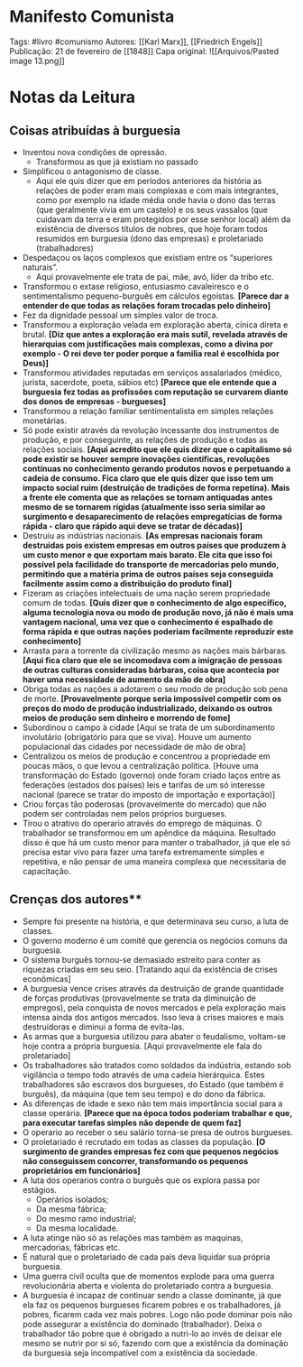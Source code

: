 # Manifesto Comunista
Tags: #livro #comunismo 
Autores: [[Karl Marx]], [[Friedrich Engels]]
Publicação: 21 de fevereiro de [[1848]]
Capa original: ![[Arquivos/Pasted image 13.png]]
# Notas da Leitura
## Coisas atribuídas à burguesia
* Inventou nova condições de opressão.
  * Transformou as que já existiam no passado
* Simplificou o antagonismo de classe.
  * Aqui ele quis dizer que em períodos anteriores da história as relações de poder eram mais complexas e com mais integrantes, como por exemplo na idade média onde havia o dono das terras (que geralmente vivia em um castelo) e os seus vassalos (que cuidavam da terra e eram protegidos por esse senhor local) além da existência de diversos títulos de nobres, que hoje foram todos resumidos em burguesia (dono das empresas) e proletariado (trabalhadores)
* Despedaçou os laços complexos que existiam entre os “superiores naturais”.
  * Aqui provavelmente ele trata de pai, mãe, avó, líder da tribo etc.
* Transformou o extase religioso, entusiasmo cavaleiresco e o sentimentalismo pequeno-burguês em cálculos egoístas. **[Parece dar a entender de que todas as relações foram trocadas pelo dinheiro]**
* Fez da dignidade pessoal um simples valor de troca.
* Transformou a exploração velada em exploração aberta, cínica direta e brutal. **[Diz que antes a exploração era mais sutil, revelada através de hierarquias com justificações mais complexas, como a divina por exemplo - O rei deve ter poder porque a familia real é escolhida por Deus)]**
* Transformou atividades reputadas em serviços assalariados (médico, jurista, sacerdote, poeta, sábios etc) **[Parece que ele entende que a burguesia fez todas as profissões com reputação se curvarem diante dos donos de empresas - burgueses]**
* Transformou a relação familiar sentimentalista em simples relações monetárias.
* Só pode existir através da revolução incessante dos instrumentos de produção, e por conseguinte, as relações de produção e todas as relações sociais. **[Aqui acredito que ele quis dizer que o capitalismo só pode existir se houver sempre inovações científicas, revoluções contínuas no conhecimento gerando produtos novos e perpetuando a cadeia de consumo. Fica claro que ele quis dizer que isso tem  um impacto social ruim (destruição de tradições de forma repetina). Mais a frente ele comenta que as relações se tornam antiquadas antes mesmo de se tornarem rígidas (atualmente isso seria similar ao surgimento e desaparecimento de relações empregatícias de forma rápida - claro que rápido aqui deve se tratar de décadas)]**
* Destruiu as indústrias nacionais. **[As empresas nacionais foram destruídas pois existem empresas em outros países que produzem à um custo menor e que exportam mais barato. Ele cita que isso foi possível pela facilidade do transporte de mercadorias pelo mundo, permitindo que a matéria prima de outros países seja conseguida facilmente assim como a distribuição do produto final]**
* Fizeram as criações intelectuais de uma nação serem propriedade comum de todas. **[Quis dizer que o conhecimento de algo específico, alguma tecnologia nova ou modo de produção novo, já não é mais uma vantagem nacional, uma vez que o conhecimento é espalhado de forma rápida e que outras nações poderiam facilmente reproduzir este conhecimento]**
* Arrasta para a torrente da civilização mesmo as nações mais bárbaras. **[Aqui fica claro que ele se incomodava com a imigração de pessoas de outras culturas consideradas bárbaras, coisa que acontecia por haver uma necessidade de aumento da mão de obra]**
* Obriga todas as nações a adotarem o seu modo de produção sob pena de morte. **[Provavelmente porque seria impossível competir com os preços do modo de produção industrializado, deixando os outros meios de produção sem dinheiro e morrendo de fome]**
* Subordinou o campo à cidade [Aqui se trata de um subordinamento involutário (obrigatório para que se viva). Houve um aumento populacional das cidades por necessidade de mão de obra]
* Centralizou os meios de produção e concentrou a propriedade em poucas mãos, o que levou a centralização política. [Houve uma transformação do Estado (governo) onde foram criado laços entre as federações (estados dos países) leis e tarifas de um só interesse nacional (parece se tratar do imposto de importação e exportação)]
* Criou forças tão poderosas (provavelmente do mercado) que não podem ser controladas nem pelos próprios burgueses.
* Tirou o atrativo do operario através do emprego de máquinas. O trabalhador se transformou em um apêndice da máquina. Resultado disso é que há um custo menor para manter o trabalhador, já que ele só precisa estar vivo para fazer uma tarefa extremamente simples e repetitiva, e não pensar de uma maneira complexa que necessitaria de capacitação.

## Crenças dos autores**

* Sempre foi presente na história, e que determinava seu curso, a luta de classes.
* O governo moderno é um comitê que gerencia os negócios comuns da burguesia.
* O sistema burguês tornou-se demasiado estreito para conter as riquezas criadas em seu seio. [Tratando aqui da existência de crises econômicas]
* A burguesia vence crises através da destruição de grande quantidade de forças produtivas (provavelmente se trata da diminuição de empregos), pela conquista de novos mercados e pela exploração mais intensa ainda dos antigos mercados. Isso leva à crises maiores e mais destruidoras e diminui a forma de evita-las.
* As armas que a burguesia utilizou para abater o feudalismo, voltam-se hoje contra a própria burguesia. [Aqui provavelmente ele fala do proletariado]
* Os trabalhadores são tratados como soldados da indústria, estando sob vigilância o tempo todo através de uma cadeia hierárquica. Estes trabalhadores são escravos dos burgueses, do Estado (que também é burguês), da máquina (que tem seu tempo) e do dono da fábrica.
* As diferenças de idade e sexo não tem mais importância social para a classe operária. **[Parece que na época todos poderiam trabalhar e que, para executar tarefas simples não depende de quem faz]**
* O operario ao receber o seu salário torna-se presa de outros burgueses.
* O proletariado é recrutado em todas as classes da população. **[O surgimento de grandes empresas fez com que pequenos negócios não conseguissem concorrer, transformando os pequenos proprietários em funcionários]**
* A luta dos operarios contra o burguês que os explora passa por estágios.
  * Operários isolados;
  * Da mesma fábrica;
  * Do mesmo ramo industrial;
  * Da mesma localidade.
* A luta atinge não só as relações mas também as maquinas, mercadorias, fábricas etc.
* É natural que o proletariado de cada país deva liquidar sua própria burguesia.
* Uma guerra civíl oculta que de momentos explode para uma guerra revolucionária aberta e violenta do proletariado contra a burguesia.
* A burguesia é incapaz de continuar sendo a classe dominante, já que ela faz os pequenos burgueses ficarem pobres e os trabalhadores, já pobres, ficarem cada vez mais pobres. Logo não pode dominar pois não pode assegurar a existência do dominado (trabalhador). Deixa o trabalhador tão pobre que é obrigado a nutri-lo ao invés de deixar ele mesmo se nutrir por si só, fazendo com que a existência da dominação da burguesia seja incompatível com a existência da sociedade.